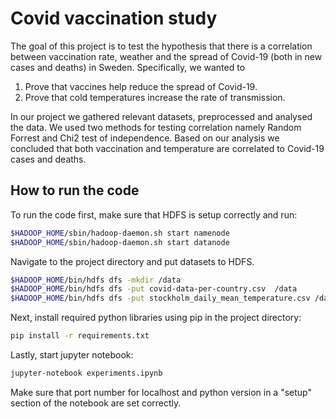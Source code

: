 # Covid vaccination study
 The goal of this project is to test the hypothesis that there is a correlation between vaccination rate, weather and the spread of Covid-19 (both in new cases and deaths) in Sweden. Specifically, we wanted to 

  1. Prove that vaccines help reduce the spread of Covid-19.
  2. Prove that cold temperatures increase the rate of transmission.

In our project we gathered relevant datasets, preprocessed and analysed the data. We used two methods for testing correlation namely Random Forrest and Chi2 test of independence. Based on our analysis we concluded that both vaccination and temperature are correlated to Covid-19 cases and deaths.


## How to run the code
To run the code first, make sure that HDFS is setup correctly and run:

```bash
$HADOOP_HOME/sbin/hadoop-daemon.sh start namenode
$HADOOP_HOME/sbin/hadoop-daemon.sh start datanode
```
Navigate to the project directory and put datasets to HDFS.

```bash
$HADOOP_HOME/bin/hdfs dfs -mkdir /data
$HADOOP_HOME/bin/hdfs dfs -put covid-data-per-country.csv  /data
$HADOOP_HOME/bin/hdfs dfs -put stockholm_daily_mean_temperature.csv /data
```

Next, install required python libraries using pip in the project directory: 

```bash
pip install -r requirements.txt
```
Lastly, start jupyter notebook:
```bash
jupyter-notebook experiments.ipynb
```
Make sure that port number for localhost and python version in a "setup" section of the notebook are set correctly. 